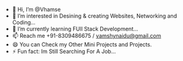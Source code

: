 - 👋 Hi, I’m @Vhamse
- 👀 I’m interested in Desining & creating Websites, Networking and Coding...
- 🌱 I’m currently learning FUll Stack Development...
- 📫 Reach me +91-8309486675 / vamshynaidu@gmail.com
- 😄 You can Check my Other Mini Projects and Projects.
- ⚡ Fun fact: Im Still Searching For A Job...

<!---
Vhamse/Vhamse is a ✨ special ✨ repository because its `README.md` (this file) appears on your GitHub profile.
You can click the Preview link to take a look at your changes.
--->
